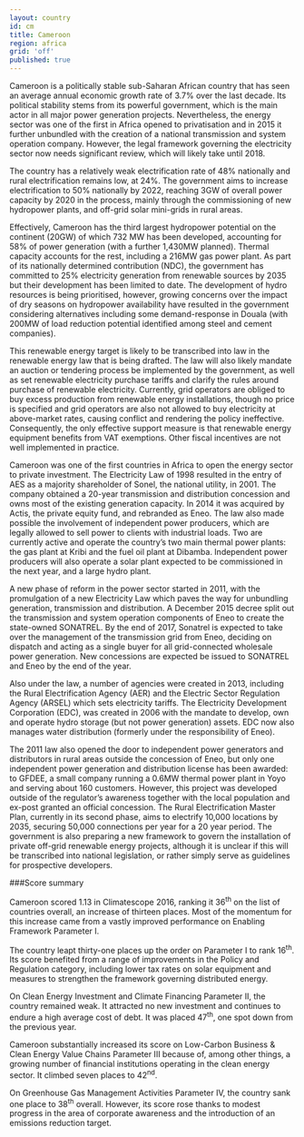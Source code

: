 ```yaml
---
layout: country
id: cm
title: Cameroon
region: africa
grid: 'off'
published: true
---
```


Cameroon is a politically stable sub-Saharan African country that has seen an average annual economic growth rate of 3.7% over the last decade. Its political stability stems from its powerful government, which is the main actor in all major power generation projects. Nevertheless, the energy sector was one of the first in Africa opened to privatisation and in 2015 it further unbundled with the creation of a national transmission and system operation company. However, the legal framework governing the electricity sector now needs significant review, which will likely take until 2018.

The country has a relatively weak electrification rate of 48% nationally and rural electrification remains low, at 24%. The government aims to increase electrification to 50% nationally by 2022, reaching 3GW of overall power capacity by 2020 in the process, mainly through the commissioning of new hydropower plants, and off-grid solar mini-grids in rural areas.

Effectively, Cameroon has the third largest hydropower potential on the continent (20GW) of which 732 MW has been developed, accounting for 58% of power generation (with a further 1,430MW planned). Thermal capacity accounts for the rest, including a 216MW gas power plant. As part of its nationally determined contribution (NDC), the government has committed to 25% electricity generation from renewable sources by 2035 but their development has been limited to date. The development of hydro resources is being prioritised, however, growing concerns over the impact of dry seasons on hydropower availability have resulted in the government considering alternatives including some demand-response in Douala (with 200MW of load reduction potential identified among steel and cement companies).

This renewable energy target is likely to be transcribed into law in the renewable energy law that is being drafted. The law will also likely mandate an auction or tendering process be implemented by the government, as well as set renewable electricity purchase tariffs and clarify the rules around purchase of renewable electricity. Currently, grid operators are obliged to buy excess production from renewable energy installations, though no price is specified and grid operators are also not allowed to buy electricity at above-market rates, causing conflict and rendering the policy ineffective. Consequently, the only effective support measure is that renewable energy equipment benefits from VAT exemptions. Other fiscal incentives are not well implemented in practice.

Cameroon was one of the first countries in Africa to open the energy sector to private investment. The Electricity Law of 1998 resulted in the entry of AES as a majority shareholder of Sonel, the national utility, in 2001. The company obtained a 20-year transmission and distribution concession and owns most of the existing generation capacity. In 2014 it was acquired by Actis, the private equity fund, and rebranded as Eneo. 
The law also made possible the involvement of independent power producers, which are legally allowed to sell power to clients with industrial loads. Two are currently active and operate the country’s two main thermal power plants: the gas plant at Kribi and the fuel oil plant at Dibamba. Independent power producers will also operate a solar plant expected to be commissioned in the next year, and a large hydro plant.

A new phase of reform in the power sector started in 2011, with the promulgation of a new Electricity Law which paves the way for unbundling generation, transmission and distribution. A December 2015 decree split out the transmission and system operation components of Eneo to create the state-owned SONATREL. By the end of 2017, Sonatrel is expected to take over the management of the transmission grid from Eneo, deciding on dispatch and acting as a single buyer for all grid-connected wholesale power generation. New concessions are expected be issued to SONATREL and Eneo by the end of the year.

Also under the law, a number of agencies were created in 2013, including the Rural Electrification Agency (AER) and the Electric Sector Regulation Agency (ARSEL) which sets electricity tariffs. The Electricity Development Corporation (EDC), was created in 2006 with the mandate to develop, own and operate hydro storage (but not power generation) assets. EDC now also manages water distribution (formerly under the responsibility of Eneo).

The 2011 law also opened the door to independent power generators and distributors in rural areas outside the concession of Eneo, but only one independent power generation and distribution license has been awarded: to GFDEE, a small company running a 0.6MW thermal power plant in Yoyo and serving about 160 customers. However, this project was developed outside of the regulator’s awareness together with the local population and ex-post granted an official concession. The Rural Electrification Master Plan, currently in its second phase, aims to electrify 10,000 locations by 2035, securing 50,000 connections per year for a 20 year period. The government is also preparing a new framework to govern the installation of private off-grid renewable energy projects, although it is unclear if this will be transcribed into national legislation, or rather simply serve as guidelines for prospective developers.

###Score summary

Cameroon scored 1.13 in Climatescope 2016, ranking it 36<sup>th</sup> on the list of countries overall, an increase of thirteen places. Most of the momentum for this increase came from a vastly improved performance on Enabling Framework Parameter I. 

The country leapt thirty-one places up the order on Parameter I to rank 16<sup>th</sup>. Its score benefited from a range of improvements in the Policy and Regulation category, including lower tax rates on solar equipment and measures to strengthen the framework governing distributed energy.

On Clean Energy Investment and Climate Financing Parameter II, the country remained weak. It attracted no new investment and continues to endure a high average cost of debt. It was placed 47<sup>th</sup>, one spot down from the previous year. 

Cameroon substantially increased its score on Low-Carbon Business & Clean Energy Value Chains Parameter III because of, among other things, a growing number of financial institutions operating in the clean energy sector. It climbed seven places to 42<sup>nd</sup>.

On Greenhouse Gas Management Activities Parameter IV, the country sank one place to 38<sup>th</sup> overall. However, its score rose thanks to modest progress in the area of corporate awareness and the introduction of an emissions reduction target.
